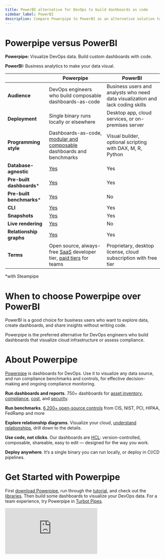```yaml
---
title: PowerBI alternative for DevOps to build dashboards as code
sidebar_label: PowerBI
description: Compare Powerpipe to PowerBI as an alternative solution to visualize cloud configurations, assess security posture, and build custom dashboards with code.
---
```


# Powerpipe versus PowerBI


**Powerpipe:** Visualize DevOps data. Build custom dashboards with code.


**PowerBI:** Business analytics to make your data visual.



 | | **Powerpipe** | **PowerBI** | 
| --- | --- | --- |
| **Audience** | DevOps engineers who build composable dashboards-as-code | Business users and analysts who need data visualization and lack coding skills |
| **Deployment** | Single binary runs locally or elsewhere | Desktop app, cloud services, or on-premises server |
| **Programming style** | Dashboards-as-code, <a href="https://steampipe.io/blog/remixing-dashboards" target="_blank">modular and composable</a> dashboards and benchmarks | Visual builder, optional scripting with DAX, M, R, Python |
| **Database-agnostic** | <a href="https://powerpipe.io/docs/run#selecting-a-database" target="_blank">Yes</a> | Yes |
| **Pre-built dashboards*** | <a href="https://hub.powerpipe.io" target="_blank">Yes</a> | Yes |
| **Pre-built benchmarks*** | <a href="https://hub.powerpipe.io" target="_blank">Yes</a> | No |
| **CLI** | <a href="https://powerpipe.io/docs/reference/cli" target="_blank">Yes</a> | Yes |
| **Snapshots** | <a href="https://powerpipe.io/docs/run/snapshots/interactive-snapshots" target="_blank">Yes</a> | Yes |
| **Live rendering** | <a href="https://steampipe.io/blog/dashboards-as-code#dashboards-as-code" target="_blank">Yes</a> | No |
| **Relationship graphs** | <a href="https://powerpipe.io/docs/powerpipe-hcl/graph#graph" target="_blank">Yes</a> | Yes |
| **Terms** | Open source, always-free <a href="http://pipes.turbot.com" target="_blank">SaaS</a> developer tier, <a href="https://turbot.com/pipes/pricing" target="_blank">paid tiers</a> for teams | Proprietary, desktop license, cloud subscription with free tier |

*with Steampipe

# When to choose Powerpipe over PowerBI

PowerBI is a good choice for business users who want to explore data, create dashboards, and share insights without writing code.

  
Powerpipe is the preferred alternative for DevOps engineers who build dashboards that visualize cloud infrastructure or assess compliance.

# About Powerpipe

<a href="https://powerpipe.io/" target="_blank">Powerpipe</a> is dashboards for DevOps. Use it to visualize any data source, and run compliance benchmarks and controls, for effective decision-making and ongoing compliance monitoring.

**Run dashboards and reports**. 750+ dashboards for <a href="https://hub.powerpipe.io/?objectives=dashboard" target="_blank">asset inventory</a>, <a href="https://hub.powerpipe.io/?objectives=compliance" target="_blank">compliance</a>, <a href="https://hub.powerpipe.io/?objectives=cost" target="_blank">cost</a>, and <a href="https://hub.powerpipe.io/?objectives=security" target="_blank">security</a>. 

 

**Run benchmarks**. <a href="https://hub.powerpipe.io" target="_blank">6,200+ open-source controls</a> from CIS, NIST, PCI, HIPAA, FedRamp and more

**Explore relationship diagrams**. Visualize your cloud, <a href="https://powerpipe.io/docs#visualize-cloud-infrastructure" target="_blank">understand relationships</a>, drill down to the details.

**Use code, not clicks**. Our dashboards are <a href="https://powerpipe.io/docs/build" target="_blank">HCL</a>: version-controlled, composable, shareable, easy to edit — designed for the way you work.

**Deploy anywhere**. It’s a single binary you can run locally, or deploy in CI/CD pipelines.

# Get Started with Powerpipe

First <a href="https://powerpipe.io/downloads" target="_blank">download Powerpipe</a>, run through the <a href="https://powerpipe.io/docs/build" target="_blank">tutorial</a>, and check out the <a href="https://hub.powerpipe.io" target="_blank">libraries</a>. Then build some dashboards to visualize your DevOps data. For a team experience, try Powerpipe in <a href="https://turbot.com/pipes" target="_blank">Turbot Pipes</a>.


<div className="flex justify-center">
<iframe
    class="youtube-video"
    src="https://www.youtube-nocookie.com/embed/-h6RSpvR0FE"
    frameBorder="0"
    allow="accelerometer; autoplay; clipboard-write; encrypted-media; gyroscope; picture-in-picture; web-share"
    allowFullScreen
    title="Human interaction with Flowpipe"
>
</iframe>
</div>
        